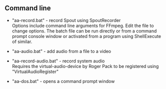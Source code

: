 ## Command line

* "aa-record.bat" - record Spout using SpoutRecorder\
Options include command line arguments for FFmpeg. Edit the file to change options. 
The batch file can be run directly or from a command prompt console window
or activated from a program using ShellExecute of similar.

* "aa-audio.bat" - add audio from a file to a video

* "aa-record-audio.bat" - record system audio\
Requires the virtual-audio-device by Roger Pack
to be registered using "VirtualAudioRegister"

* "aa-dos.bat" - opens a command prompt window


